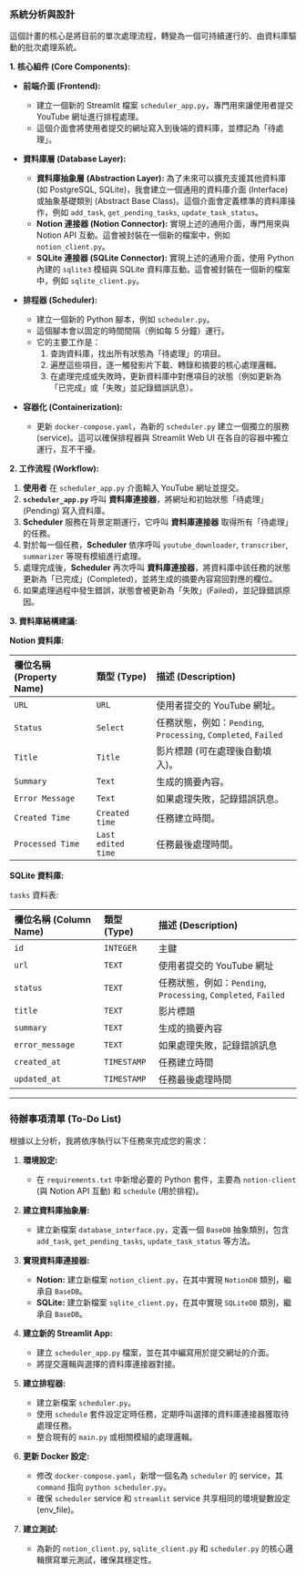 ### **系統分析與設計**

這個計畫的核心是將目前的單次處理流程，轉變為一個可持續運行的、由資料庫驅動的批次處理系統。

**1. 核心組件 (Core Components):**

*   **前端介面 (Frontend):**
    *   建立一個新的 Streamlit 檔案 `scheduler_app.py`，專門用來讓使用者提交 YouTube 網址進行排程處理。
    *   這個介面會將使用者提交的網址寫入到後端的資料庫，並標記為「待處理」。

*   **資料庫層 (Database Layer):**
    *   **資料庫抽象層 (Abstraction Layer):** 為了未來可以擴充支援其他資料庫 (如 PostgreSQL, SQLite)，我會建立一個通用的資料庫介面 (Interface) 或抽象基礎類別 (Abstract Base Class)。這個介面會定義標準的資料庫操作，例如 `add_task`, `get_pending_tasks`, `update_task_status`。
    *   **Notion 連接器 (Notion Connector):** 實現上述的通用介面，專門用來與 Notion API 互動。這會被封裝在一個新的檔案中，例如 `notion_client.py`。
    *   **SQLite 連接器 (SQLite Connector):** 實現上述的通用介面，使用 Python 內建的 `sqlite3` 模組與 SQLite 資料庫互動。這會被封裝在一個新的檔案中，例如 `sqlite_client.py`。

*   **排程器 (Scheduler):**
    *   建立一個新的 Python 腳本，例如 `scheduler.py`。
    *   這個腳本會以固定的時間間隔（例如每 5 分鐘）運行。
    *   它的主要工作是：
        1.  查詢資料庫，找出所有狀態為「待處理」的項目。
        2.  遍歷這些項目，逐一觸發影片下載、轉錄和摘要的核心處理邏輯。
        3.  在處理完成或失敗時，更新資料庫中對應項目的狀態（例如更新為「已完成」或「失敗」並記錄錯誤訊息）。

*   **容器化 (Containerization):**
    *   更新 `docker-compose.yaml`，為新的 `scheduler.py` 建立一個獨立的服務 (service)。這可以確保排程器與 Streamlit Web UI 在各自的容器中獨立運行，互不干擾。

**2. 工作流程 (Workflow):**

1.  **使用者** 在 `scheduler_app.py` 介面輸入 YouTube 網址並提交。
2.  **`scheduler_app.py`** 呼叫 **資料庫連接器**，將網址和初始狀態「待處理」(Pending) 寫入資料庫。
3.  **Scheduler** 服務在背景定期運行，它呼叫 **資料庫連接器** 取得所有「待處理」的任務。
4.  對於每一個任務，**Scheduler** 依序呼叫 `youtube_downloader`, `transcriber`, `summarizer` 等現有模組進行處理。
5.  處理完成後，**Scheduler** 再次呼叫 **資料庫連接器**，將資料庫中該任務的狀態更新為「已完成」(Completed)，並將生成的摘要內容寫回對應的欄位。
6.  如果處理過程中發生錯誤，狀態會被更新為「失敗」(Failed)，並記錄錯誤原因。

**3. 資料庫結構建議:**

**Notion 資料庫:**

| 欄位名稱 (Property Name) | 類型 (Type)         | 描述 (Description)                               |
| :----------------------- | :------------------ | :----------------------------------------------- |
| `URL`                    | `URL`               | 使用者提交的 YouTube 網址。                      |
| `Status`                 | `Select`            | 任務狀態，例如：`Pending`, `Processing`, `Completed`, `Failed` |
| `Title`                  | `Title`             | 影片標題 (可在處理後自動填入)。                  |
| `Summary`                | `Text`              | 生成的摘要內容。                                 |
| `Error Message`          | `Text`              | 如果處理失敗，記錄錯誤訊息。                     |
| `Created Time`           | `Created time`      | 任務建立時間。                                   |
| `Processed Time`         | `Last edited time`  | 任務最後處理時間。                               |

**SQLite 資料庫:**

`tasks` 資料表:

| 欄位名稱 (Column Name) | 類型 (Type) | 描述 (Description) |
| :--- | :--- | :--- |
| `id` | `INTEGER` | 主鍵 |
| `url` | `TEXT` | 使用者提交的 YouTube 網址 |
| `status` | `TEXT` | 任務狀態，例如：`Pending`, `Processing`, `Completed`, `Failed` |
| `title` | `TEXT` | 影片標題 |
| `summary` | `TEXT` | 生成的摘要內容 |
| `error_message` | `TEXT` | 如果處理失敗，記錄錯誤訊息 |
| `created_at` | `TIMESTAMP` | 任務建立時間 |
| `updated_at` | `TIMESTAMP` | 任務最後處理時間 |

---

### **待辦事項清單 (To-Do List)**

根據以上分析，我將依序執行以下任務來完成您的需求：

1.  **環境設定:**
    *   在 `requirements.txt` 中新增必要的 Python 套件，主要為 `notion-client` (與 Notion API 互動) 和 `schedule` (用於排程)。

2.  **建立資料庫抽象層:**
    *   建立新檔案 `database_interface.py`，定義一個 `BaseDB` 抽象類別，包含 `add_task`, `get_pending_tasks`, `update_task_status` 等方法。

3.  **實現資料庫連接器:**
    *   **Notion:** 建立新檔案 `notion_client.py`，在其中實現 `NotionDB` 類別，繼承自 `BaseDB`。
    *   **SQLite:** 建立新檔案 `sqlite_client.py`，在其中實現 `SQLiteDB` 類別，繼承自 `BaseDB`。

4.  **建立新的 Streamlit App:**
    *   建立 `scheduler_app.py` 檔案，並在其中編寫用於提交網址的介面。
    *   將提交邏輯與選擇的資料庫連接器對接。

5.  **建立排程器:**
    *   建立新檔案 `scheduler.py`。
    *   使用 `schedule` 套件設定定時任務，定期呼叫選擇的資料庫連接器獲取待處理任務。
    *   整合現有的 `main.py` 或相關模組的處理邏輯。

6.  **更新 Docker 設定:**
    *   修改 `docker-compose.yaml`，新增一個名為 `scheduler` 的 service，其 `command` 指向 `python scheduler.py`。
    *   確保 `scheduler` service 和 `streamlit` service 共享相同的環境變數設定 (env_file)。

7.  **建立測試:**
    *   為新的 `notion_client.py`, `sqlite_client.py` 和 `scheduler.py` 的核心邏輯撰寫單元測試，確保其穩定性。
